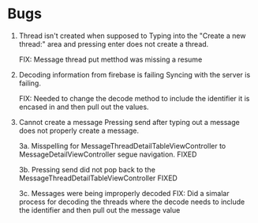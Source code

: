 #  Bugs

1. Thread isn't created when supposed to
    Typing into the "Create a new thread:" area and pressing enter does not create a thread.
    
    FIX: Message thread put metthod was missing a resume
    
2. Decoding information from firebase is failing
    Syncing with the server is failing.
    
    FIX: Needed to change the decode method to include the identifier it is encased in and then pull out the values.

3. Cannot create a message
    Pressing send after typing out a message does not properly create a message.
    
    3a. Misspelling for MessageThreadDetailTableViewController to MessageDetailViewController segue navigation.
        FIXED
    
    3b. Pressing send did not pop back to the MessageThreadDetailTableViewController
        FIXED
        
    3c. Messages were being improperly decoded
        FIX: Did a simalar process for decoding the threads where the decode needs to include the identifier and then pull out the message value
